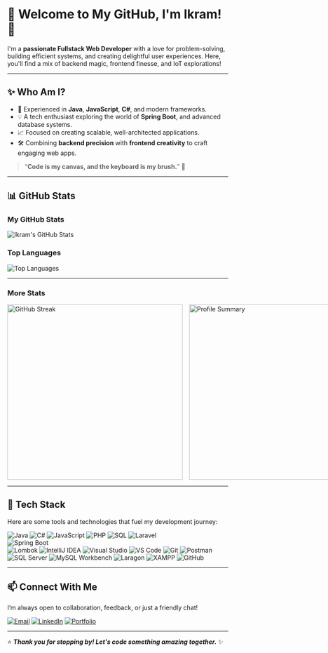 # 👋 Welcome to My GitHub, I'm **Ikram**! 🚀

I'm a **passionate Fullstack Web Developer** with a love for problem-solving, building efficient systems, and creating delightful user experiences. Here, you'll find a mix of backend magic, frontend finesse, and IoT explorations!

---

## ✨ **Who Am I?**
- 🔧 Experienced in **Java**, **JavaScript**, **C#**, and modern frameworks.
- 💡 A tech enthusiast exploring the world of **Spring Boot**, and advanced database systems.
- 📈 Focused on creating scalable, well-architected applications.
- 🛠️ Combining **backend precision** with **frontend creativity** to craft engaging web apps.

> “**Code is my canvas, and the keyboard is my brush.**” 🎨

---

## 📊 **GitHub Stats**

### **My GitHub Stats**
![Ikram's GitHub Stats](https://github-readme-stats.vercel.app/api?username=IkrmMrbsy&show_icons=true&theme=tokyonight&count_private=true&hide_title=true)

### **Top Languages**
![Top Languages](https://github-readme-stats.vercel.app/api/top-langs/?username=IkrmMrbsy&layout=compact&theme=tokyonight&hide_title=true)

---

### **More Stats**  
<div style="display: flex; gap: 15px;">
  <img src="https://github-readme-streak-stats.herokuapp.com/?user=IkrmMrbsy&theme=tokyonight" alt="GitHub Streak" width="400"/>
  <img src="https://github-profile-summary-cards.vercel.app/api/cards/profile-details?username=IkrmMrbsy&theme=tokyonight" alt="Profile Summary" width="400"/>
</div>

---

## 🚀 **Tech Stack**
Here are some tools and technologies that fuel my development journey:  

![Java](https://img.shields.io/badge/-Java-007396?style=for-the-badge&logo=java&logoColor=white)
![C#](https://img.shields.io/badge/-C%23-239120?style=for-the-badge&logo=c-sharp&logoColor=white)
![JavaScript](https://img.shields.io/badge/-JavaScript-F7DF1E?style=for-the-badge&logo=javascript&logoColor=black)
![PHP](https://img.shields.io/badge/-PHP-777BB4?style=for-the-badge&logo=php&logoColor=white)
![SQL](https://img.shields.io/badge/-SQL-4479A1?style=for-the-badge&logo=MySQL&logoColor=white) 
![Laravel](https://img.shields.io/badge/-Laravel-FF2D20?style=for-the-badge&logo=laravel&logoColor=white)  
![Spring Boot](https://img.shields.io/badge/-Spring%20Boot-6DB33F?style=for-the-badge&logo=spring-boot&logoColor=white)  
![Lombok](https://img.shields.io/badge/-Lombok-2C2255?style=for-the-badge&logoColor=white)
![IntelliJ IDEA](https://img.shields.io/badge/-IntelliJ%20IDEA-000000?style=for-the-badge&logo=intellij-idea&logoColor=white)
![Visual Studio](https://img.shields.io/badge/-Visual%20Studio-5C2D91?style=for-the-badge&logo=visual-studio&logoColor=white)
![VS Code](https://img.shields.io/badge/-VS%20Code-007ACC?style=for-the-badge&logo=visual-studio-code&logoColor=white)
![Git](https://img.shields.io/badge/-Git-F05032?style=for-the-badge&logo=git&logoColor=white)
![Postman](https://img.shields.io/badge/-Postman-FF6C37?style=for-the-badge&logo=postman&logoColor=white)
![SQL Server](https://img.shields.io/badge/-SQL%20Server-CC2927?style=for-the-badge&logo=microsoft-sql-server&logoColor=white)
![MySQL Workbench](https://img.shields.io/badge/-MySQL%20Workbench-4479A1?style=for-the-badge&logo=mysql&logoColor=white)
![Laragon](https://img.shields.io/badge/-Laragon-1F1F1F?style=for-the-badge&logo=laragon&logoColor=white)
![XAMPP](https://img.shields.io/badge/-XAMPP-FB7A24?style=for-the-badge&logo=xampp&logoColor=white)
![GitHub](https://img.shields.io/badge/-GitHub-181717?style=for-the-badge&logo=github&logoColor=white)

---

## 📫 **Connect With Me**
I’m always open to collaboration, feedback, or just a friendly chat!  

[![Email](https://img.shields.io/badge/Email-D14836?style=for-the-badge&logo=gmail&logoColor=white)](mailto:ikrammarbasy17@gmail.com)
[![LinkedIn](https://img.shields.io/badge/LinkedIn-0077B5?style=for-the-badge&logo=linkedin&logoColor=white)](https://www.linkedin.com/in/ikram-marbasy-9391b129a/)
[![Portfolio](https://img.shields.io/badge/Portfolio-000000?style=for-the-badge&logo=firefox&logoColor=white)](https://ikrmmrbsy.github.io/MyPortofolio/)

---

⭐️ **_Thank you for stopping by! Let's code something amazing together._** ✨
